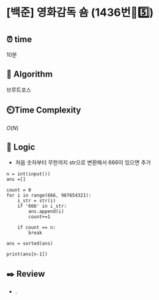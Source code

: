 # [백준] 영화감독 숌 (1436번🩶5️⃣)

## ⏰  **time**

10분

## :pushpin: **Algorithm**

브루트포스

## ⏲️**Time Complexity**

$O(N)$

## :round_pushpin: **Logic**

- 처음 숫자부터 무한까지 str으로 변환해서 666이 있으면 추가 
```
n = int(input())
ans =[]

count = 0 
for i in range(666, 987654321):
    i_str = str(i)
    if '666' in i_str:
        ans.append(i)
        count+=1

    if count == n:
        break

ans = sorted(ans)

print(ans[n-1])
```
  

## :black_nib: **Review**
- .
